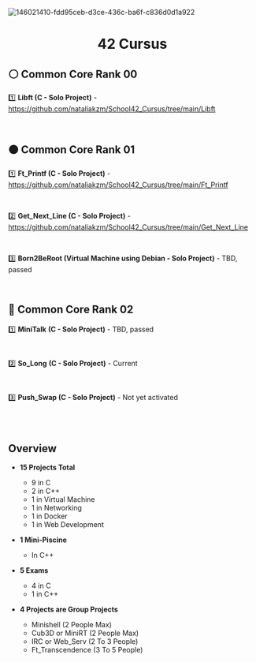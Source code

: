 ![146021410-fdd95ceb-d3ce-436c-ba6f-c836d0d1a922](https://user-images.githubusercontent.com/58959408/193740708-11739deb-c890-4a47-ae49-9d2eb69faa30.png)

<div align="center">

# 42 Cursus

</div>

## ⚪ Common Core Rank 00

</div>

1️⃣ **Libft (C - Solo Project)** - https://github.com/nataliakzm/School42_Cursus/tree/main/Libft

<br>

## 🟠 Common Core Rank 01

</div>

1️⃣ **Ft_Printf (C - Solo Project)** - https://github.com/nataliakzm/School42_Cursus/tree/main/Ft_Printf

<br>

2️⃣ **Get_Next_Line (C - Solo Project)** - https://github.com/nataliakzm/School42_Cursus/tree/main/Get_Next_Line

<br>

3️⃣ **Born2BeRoot (Virtual Machine using Debian - Solo Project)** - TBD, passed

<br>

## 🔵 Common Core Rank 02

</div>

1️⃣ **MiniTalk** **(C - Solo Project)** - TBD, passed

<br>

2️⃣ **So_Long** **(C - Solo Project)** - Current

<br>

3️⃣ **Push_Swap (C - Solo Project)** - Not yet activated

<br>
<br>

## Overview

</div>

- **15 Projects Total** 
  - 9 in C
  - 2 in C++
  - 1 in Virtual Machine
  - 1 in Networking
  - 1 in Docker
  - 1 in Web Development
  
- **1 Mini-Piscine**
  - In C++

- **5 Exams**
  - 4 in C 
  - 1 in C++

- **4 Projects are Group Projects**
  - Minishell (2 People Max)
  - Cub3D or MiniRT (2 People Max)
  - IRC or Web_Serv (2 To 3 People)
  - Ft_Transcendence (3 To 5 People)
